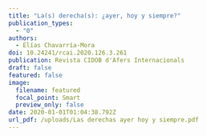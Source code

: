 ```yaml
---
title: "La(s) derecha(s): ¿ayer, hoy y siempre?"
publication_types:
  - "0"
authors:
  - Elías Chavarría-Mora
doi: 10.24241/rcai.2020.126.3.261
publication: Revista CIDOB d'Afers Internacionals
draft: false
featured: false
image:
  filename: featured
  focal_point: Smart
  preview_only: false
date: 2020-01-01T01:04:38.792Z
url_pdf: /uploads/Las derechas ayer hoy y siempre.pdf
---
```

